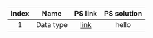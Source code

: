 | Index | Name | PS link | PS solution |
| :---: | :--: | :-----: | :---------: |
|1|Data type|[link](https://practice.geeksforgeeks.org/problems/data-type-1666706751/1?utm_source=youtube&utm_medium=collab_striver_ytdescription&utm_campaign=data-type)|hello|
